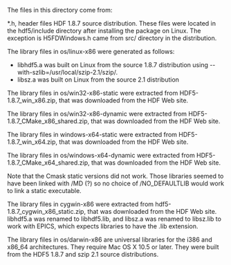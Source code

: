 The files in this directory come from:

*.h, header files HDF 1.8.7 source distribution. These files were located in the hdf5/include directory
after installing the package on Linux.  The exception is H5FDWindows.h came from src/ directory in the
distribution.

The library files in os/linux-x86 were generated as follows:
- libhdf5.a was built on Linux from the source 1.8.7 distribution using --with-szlib=/usr/local/szip-2.1/szip/.
- libsz.a was built on Linux from the source 2.1 distribution

The library files in os/win32-x86-static were extracted from HDF5-1.8.7_win_x86.zip, that was downloaded from the HDF Web site.

The library files in os/win32-x86-dynamic were extracted from HDF5-1.8.7_CMake_x86_shared.zip, that was downloaded from the HDF Web site.

The library files in windows-x64-static were extracted from HDF5-1.8.7_win_x64.zip, that was downloaded from the HDF Web site.

The library files in os/windows-x64-dynamic were extracted from HDF5-1.8.7_CMake_x64_shared.zip, that was downloaded from the HDF Web site.

Note that the Cmask static versions did not work.  Those libraries seemed to have been linked with /MD (?) so no choice of /NO_DEFAULTLIB would work to
link a static executable.

The library files in cygwin-x86 were extracted from hdf5-1.8.7_cygwin_x86_static.zip, that was downloaded from the HDF Web site.
libhdf5.a was renamed to libhdf5.lib, and libsz.a was renamed to libsz.lib to work with EPICS, which expects libraries to have 
the .lib extension.

The library files in os/darwin-x86 are universal libraries for the i386 and x86_64 architectures.  They
require Mac OS X 10.5 or later.  They were built from the HDF5 1.8.7 and szip 2.1 source distributions.
